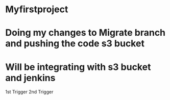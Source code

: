 # Myfirstproject
# Doing my changes to Migrate branch and pushing the code s3 bucket
# Will be integrating with s3 bucket and jenkins
1st Trigger
2nd Trigger
